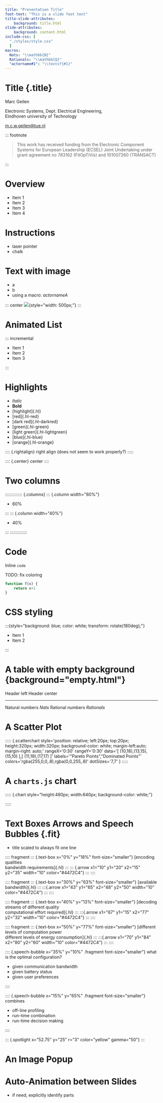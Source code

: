 ```yaml
---
title: "Presentation Title"
foot-text: "This is a slide foot text"
title-slide-attributes:
    background: title.html
slide-attributes:
    background: content.html
include-css: [
  "./styles/style.css"
  ]
macros:
  Nats: "\\mathbb{N}"
  Rationals: "\\mathbb{Q}"
  "actorname#1": "\\textsf{#1}"
---
```


# Title {.title}

Marc Geilen

Electronic Systems, Dept. Electrical Engineering,\
Eindhoven university of Technology

[m.c.w.geilen@tue.nl](m.c.w.geilen@tue.nl)

::: footnote

> This work has received funding from the Electronic Component Systems for European Leadership (ECSEL) Joint Undertaking under grant agreement no 783162 (FitOpTiVis) and 101007260 (TRANSACT)

:::

# Overview

- Item 1
- Item 2
- Item 3
- Item 4

# Instructions

- laser pointer
- chalk

# Text with image

- a
- b
- using a macro: ${{actorname{A}}}$

::: center
![](figures/example.png){style="width: 500px;"}
:::

# Animated List

::: incremental

- Item 1
- Item 2
- Item 3

:::

# Highlights

- *Italic*
- **Bold**
- [highlight]{.hl}
- [red]{.hl-red}
- [dark red]{.hl-darkred}
- [green]{.hl-green}
- [light green]{.hl-lightgreen}
- [blue]{.hl-blue}
- [orange]{.hl-orange}

:::: {.rightalign}
right align (does not seem to work properly?)
:::::

:::: {.center}
center
::::

# Two columns

:::::::::::::: {.columns}
::: {.column width="60%"}

- 60%

:::
::: {.column width="40%"}

- 40%

:::
::::::::::::::

# Code

Inline `code`

TODO: fix coloring

``` javascript
function f(x) {
    return x+1
}
```

# CSS styling

:::{style="background: blue; color: white; transform: rotate(180deg);"}

- Item 1
- Item 2

:::

# A table with empty background {background="empty.html"}

Header left                         Header center
--------------------------------  -----------------
Natural numbers                   ${{Nats}}$
Rational numbers                  ${{Rationals}}$

# A Scatter Plot

::::: {.scatterchart
  style='position: relative; left:20px; top:20px; height:320px; width:320px; background-color: white; margin-left:auto; margin-right: auto;'
  rangeX='0:30'
  rangeY='0:30'
  data='[
        (10,18),(13,15),(15,10)
    ],[
        (11,19),(17,17)
    ]'
  labels='"Pareto Points","Dominated Points"'
  colors='rgba(255,0,0,.8),rgba(0,0,255,.8)'
  dotSizes='7,7'
  }
:::::

# A `charts.js` chart

::::: {.chart style="height:480px; width:640px; background-color: white;"}
<!--
{
  "options": {
    "scales": {
      "x": {
        "type": "linear",
        "min": 0,
        "max": 50,
        "ticks": {
            "font": {
                "size": 24,
                "weight": "bold"
            },
            "color": "black"
        }
      },
      "y": {
        "type": "linear",
        "min": 0,
        "max": 20,
        "ticks": {
            "font": {
                "size": 24,
                "weight": "bold"
            },
            "color": "black"
        }
      }
    },
    "plugins": {
      "legend": {
        "display": false
      }
    }
  },
  "data": {
    "datasets":[
      {
        "data":[{"x": 10, "y": 18}, {"x": 15, "y": 10}],
        "backgroundColor":"rgba(255,0,0,.8)",
        "pointRadius": 10, "pointHoverRadius": 20
      },
      {
        "data":[{"x": 11, "y": 19}, {"x": 17, "y": 17}],
        "backgroundColor":"rgba(0,0,255,.8)",
        "pointRadius": 10, "pointHoverRadius": 20
      }
    ]
  }
}
-->
:::::

# Text Boxes Arrows and Speech Bubbles {.fit}

- title scaled to always fit one line

:::: fragment
::: {.text-box x="0%" y="18%" font-size="smaller"}
[encoding qualities\
bandwidth requirements]{.hl}
:::
::: {.arrow x1="10" y1="20" x2="15" y2="35" width="10" color="#4472C4"}
:::
::::

:::: fragment
::: {.text-box x="30%" y="63%" font-size="smaller"}
[available bandwidth]{.hl}
:::
:::{.arrow x1="43" y1="65" x2="48" y2="50" width="10" color="#4472C4"}
:::
::::

:::: fragment
::: {.text-box x="40%" y="13%" font-size="smaller"}
[decoding streams of different quality\
computational effort required]{.hl}
:::
:::{.arrow x1="67" y1="15" x2="77" y2="32" width="10" color="#4472C4"}
:::
::::

:::: fragment
::: {.text-box x="50%" y="77%" font-size="smaller"}
[different levels of computation power\
different levels of energy consumption]{.hl}
:::
:::{.arrow x1="70" y1="84" x2="80" y2="60" width="10" color="#4472C4"}
:::
::::

:::: {.speech-bubble x="35%" y="10%" .fragment font-size="smaller"}
what is the optimal configuration?

- given communication bandwidth
- given battery status
- given user preferences

::::

:::: {.speech-bubble x="15%" y="65%" .fragment font-size="smaller"}
combines

- off-line profiling
- run-time combination
- run-time decision making

::::

::: {.spotlight x="52.75" y="25" r="3" color="yellow" gamma="50"}
:::

# An Image Popup

# Auto-Animation between Slides

- if need, explicitly identify parts

<!-- markdownlint-disable-file MD024 MD025 MD041 MD035 MD045 -->
